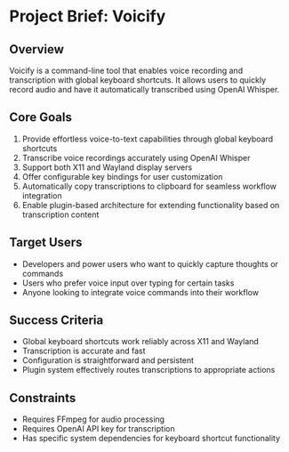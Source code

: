 # Project Brief: Voicify

## Overview
Voicify is a command-line tool that enables voice recording and transcription with global keyboard shortcuts. It allows users to quickly record audio and have it automatically transcribed using OpenAI Whisper.

## Core Goals
1. Provide effortless voice-to-text capabilities through global keyboard shortcuts
2. Transcribe voice recordings accurately using OpenAI Whisper
3. Support both X11 and Wayland display servers
4. Offer configurable key bindings for user customization
5. Automatically copy transcriptions to clipboard for seamless workflow integration
6. Enable plugin-based architecture for extending functionality based on transcription content

## Target Users
- Developers and power users who want to quickly capture thoughts or commands
- Users who prefer voice input over typing for certain tasks
- Anyone looking to integrate voice commands into their workflow

## Success Criteria
- Global keyboard shortcuts work reliably across X11 and Wayland
- Transcription is accurate and fast
- Configuration is straightforward and persistent
- Plugin system effectively routes transcriptions to appropriate actions

## Constraints
- Requires FFmpeg for audio processing
- Requires OpenAI API key for transcription
- Has specific system dependencies for keyboard shortcut functionality
